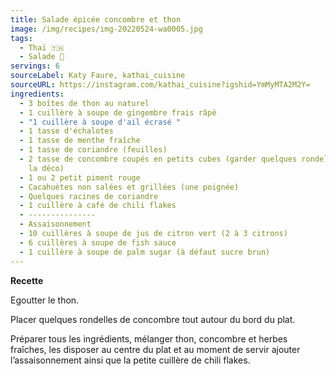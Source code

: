 ```yaml
---
title: Salade épicée concombre et thon
image: /img/recipes/img-20220524-wa0005.jpg
tags:
  - Thaï 🇹🇭
  - Salade 🥗
servings: 6
sourceLabel: Katy Faure, kathai_cuisine
sourceURL: https://instagram.com/kathai_cuisine?igshid=YmMyMTA2M2Y=
ingredients:
  - 3 boîtes de thon au naturel
  - 1 cuillère à soupe de gingembre frais râpé
  - "1 cuillère à soupe d'ail écrasé "
  - 1 tasse d'échalotes
  - 1 tasse de menthe fraîche
  - 1 tasse de coriandre (feuilles)
  - 2 tasse de concombre coupés en petits cubes (garder quelques rondelles pour
    la déco)
  - 1 ou 2 petit piment rouge
  - Cacahuètes non salées et grillées (une poignée)
  - Quelques racines de coriandre
  - 1 cuillère à café de chili flakes
  - ---------------
  - Assaisonnement
  - 10 cuillères à soupe de jus de citron vert (2 à 3 citrons)
  - 6 cuillères à soupe de fish sauce
  - 1 cuillère à soupe de palm sugar (à défaut sucre brun)
---
```

**Recette**

Egoutter le thon.

Placer quelques rondelles de concombre tout autour du bord du plat.

Préparer tous les ingrédients, mélanger thon, concombre et herbes fraîches, les disposer au centre du plat et au moment de servir ajouter l’assaisonnement ainsi que la petite cuillère de chili flakes.



```

```